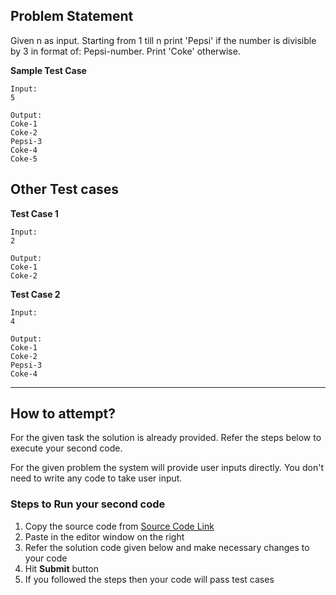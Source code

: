 ## Problem Statement
Given n as input. Starting from 1 till n print 'Pepsi' if the number is divisible by 3 in format of:  Pepsi-number. Print 'Coke' otherwise.

**Sample Test Case**
```
Input:
5

Output:
Coke-1
Coke-2
Pepsi-3
Coke-4
Coke-5
```
## Other Test cases
**Test Case 1**
```
Input:
2

Output:
Coke-1
Coke-2
```
**Test Case 2**
```
Input:
4

Output:
Coke-1
Coke-2
Pepsi-3
Coke-4
```
---
## How to attempt?
For the given task the solution is already provided. Refer the steps below to execute your second code.

For the given problem the system will provide user inputs directly. You don't need to write any code to take user input.

### Steps to Run your second code
1. Copy the source code from [Source Code Link](https://raw.githubusercontent.com/Aartiarora22/Lab_assignments/main/P3/T2/Main.java)
2. Paste in the editor window on the right
3. Refer the solution code given below and make necessary changes to your code
4. Hit **Submit** button
5. If you followed the steps then your code will pass test cases



